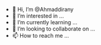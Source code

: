 - 👋 Hi, I’m @Ahmaddirany
- 👀 I’m interested in ...
- 🌱 I’m currently learning ...
- 💞️ I’m looking to collaborate on ...
- 📫 How to reach me ...

<!---
Ahmaddirany/Ahmaddirany is a ✨ special ✨ repository because its `README.md` (this file) appears on your GitHub profile.
You can click the Preview link to take a look at your changes.
--->
